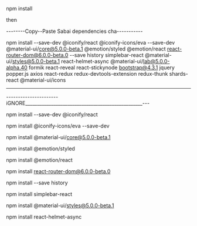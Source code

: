 
npm install

then 

--------Copy--Paste Sabai dependencies cha-----------

npm install  --save-dev @iconify/react @iconify-icons/eva --save-dev @material-ui/core@5.0.0-beta.1 @emotion/styled @emotion/react react-router-dom@6.0.0-beta.0 --save history simplebar-react  @material-ui/styles@5.0.0-beta.1 react-helmet-async @material-ui/lab@5.0.0-alpha.40 formik react-reveal react-stickynode bootstrap@4.3.1 jquery popper.js axios react-redux redux-devtools-extension redux-thunk shards-react @material-ui/icons 

-------------------------------

































----------------------iGNORE__________________________________________________---


npm install --save-dev @iconify/react

npm install @iconify-icons/eva --save-dev

npm install @material-ui/core@5.0.0-beta.1

npm install @emotion/styled

npm install @emotion/react

npm install react-router-dom@6.0.0-beta.0

npm install --save history

npm install simplebar-react

npm install @material-ui/styles@5.0.0-beta.1

npm install react-helmet-async